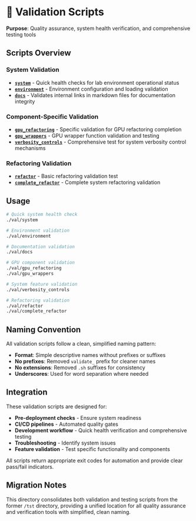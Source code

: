 # 🧪 Validation Scripts

**Purpose**: Quality assurance, system health verification, and comprehensive testing tools

## Scripts Overview

### System Validation
- **[`system`](system)** - Quick health checks for lab environment operational status
- **[`environment`](environment)** - Environment configuration and loading validation
- **[`docs`](docs)** - Validates internal links in markdown files for documentation integrity

### Component-Specific Validation
- **[`gpu_refactoring`](gpu_refactoring)** - Specific validation for GPU refactoring completion
- **[`gpu_wrappers`](gpu_wrappers)** - GPU wrapper function validation and testing
- **[`verbosity_controls`](verbosity_controls)** - Comprehensive test for system verbosity control mechanisms

### Refactoring Validation
- **[`refactor`](refactor)** - Basic refactoring validation test
- **[`complete_refactor`](complete_refactor)** - Complete system refactoring validation

## Usage

```bash
# Quick system health check
./val/system

# Environment validation
./val/environment

# Documentation validation
./val/docs

# GPU component validation
./val/gpu_refactoring
./val/gpu_wrappers

# System feature validation
./val/verbosity_controls

# Refactoring validation
./val/refactor
./val/complete_refactor
```

## Naming Convention

All validation scripts follow a clean, simplified naming pattern:
- **Format**: Simple descriptive names without prefixes or suffixes
- **No prefixes**: Removed `validate_` prefix for cleaner names
- **No extensions**: Removed `.sh` suffixes for consistency
- **Underscores**: Used for word separation where needed

## Integration

These validation scripts are designed for:
- **Pre-deployment checks** - Ensure system readiness
- **CI/CD pipelines** - Automated quality gates
- **Development workflow** - Quick health verification and comprehensive testing
- **Troubleshooting** - Identify system issues
- **Feature validation** - Test specific functionality and components

All scripts return appropriate exit codes for automation and provide clear pass/fail indicators.

## Migration Notes

This directory consolidates both validation and testing scripts from the former `/tst` directory, providing a unified location for all quality assurance and verification tools with simplified, clean naming.
